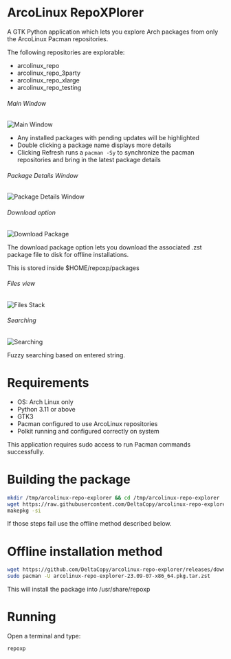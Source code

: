 # ArcoLinux RepoXPlorer

A GTK Python application which lets you explore Arch packages from only the ArcoLinux Pacman repositories.

The following repositories are explorable:

- arcolinux_repo
- arcolinux_repo_3party
- arcolinux_repo_xlarge
- arcolinux_repo_testing

###### Main Window

![Main Window](https://github.com/DeltaCopy/arcolinux-repo-explorer/assets/121581829/5861e1be-5f5b-40e0-bd9b-2706713b66d2)

- Any installed packages with pending updates will be highlighted
- Double clicking a package name displays more details
- Clicking Refresh runs a ```pacman -Sy``` to synchronize the pacman repositories and bring in the latest package details

###### Package Details Window

![Package Details Window](https://github.com/DeltaCopy/arcolinux-repo-explorer/assets/121581829/25967b8f-fded-4324-97a9-852e69af8cda)

###### Download option

![Download Package](https://github.com/DeltaCopy/arcolinux-repo-explorer/assets/121581829/b0947d7c-0cac-4002-ab11-f8f44bb9bb4f)

The download package option lets you download the associated .zst package file to disk for offline installations.

This is stored inside $HOME/repoxp/packages

###### Files view
![Files Stack](https://github.com/DeltaCopy/arcolinux-repo-explorer/assets/121581829/a3480b2a-3a2b-4e7d-8b5a-6dbe8ad9e3e1)

###### Searching
![Searching](https://github.com/DeltaCopy/arcolinux-repo-explorer/assets/121581829/d32b59e7-9f2a-4bf2-945d-0924e564806a)

Fuzzy searching based on entered string.

# Requirements

- OS: Arch Linux only
- Python 3.11 or above
- GTK3
- Pacman configured to use ArcoLinux repositories
- Polkit running and configured correctly on system

This application requires sudo access to run Pacman commands successfully.

# Building the package

```bash
mkdir /tmp/arcolinux-repo-explorer && cd /tmp/arcolinux-repo-explorer
wget https://raw.githubusercontent.com/DeltaCopy/arcolinux-repo-explorer/main/PKGBUILD
makepkg -si
```

If those steps fail use the offline method described below.

# Offline installation method

```bash
wget https://github.com/DeltaCopy/arcolinux-repo-explorer/releases/download/release-23-09-07/arcolinux-repo-explorer-23.09-07-x86_64.pkg.tar.zst
sudo pacman -U arcolinux-repo-explorer-23.09-07-x86_64.pkg.tar.zst
```
This will install the package into /usr/share/repoxp

# Running
Open a terminal and type:
```bash
repoxp
```
